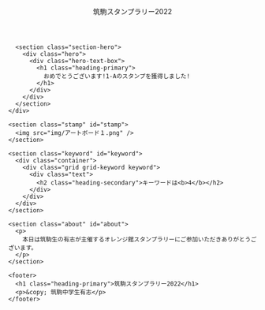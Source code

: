 <html lang="en">
  <head>
    <meta charset="UTF-8" />
    <meta http-equiv="X-UA-Compatible" content="IE=edge" />
    <meta name="viewport" content="width=device-width, initial-scale=1.0" />
    <link rel="stylesheet" href="1-A.css" />
  </head>
  <body>
    <div class="first-fold">
      <header class="header">
          <p class="logo">筑駒スタンプラリー2022</p>
      </header>

      <section class="section-hero">
        <div class="hero">
          <div class="hero-text-box">
            <h1 class="heading-primary">
              おめでとうございます!1-Aのスタンプを獲得しました!
            </h1>
          </div>
        </div>
      </section>
    </div>

    <section class="stamp" id="stamp">
      <img src="img/アートボード１.png" />
    </section>

    <section class="keyword" id="keyword">
      <div class="container">
        <div class="grid grid-keyword keyword">
          <div class="text">
            <h2 class="heading-secondary">キーワードは<b>4</b></h2>
          </div>
        </div>
      </div>
    </section>

    <section class="about" id="about">
      <p>
        本日は筑駒生の有志が主催するオレンジ館スタンプラリーにご参加いただきありがとうございます。
      </p>
    </section>

    <footer>
      <h1 class="heading-primary">筑駒スタンプラリー2022</h1>
      <p>&copy; 筑駒中学生有志</p>
    </footer>


  </body>
